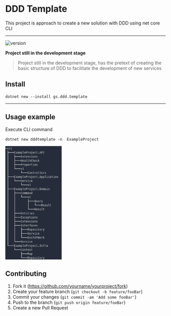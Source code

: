 # DDD Template
This project is approach to create a new solution with DDD using net core CLI 

-----

![version](https://img.shields.io/nuget/vpre/gs.ddd.template?label=version)

**Project still in the development stage**

> Project still in the development stage, has the pretext of creating the basic structure of DDD to facilitate the development of new services

 ## Install
```
dotnet new --install gs.ddd.template 
```

----
## Usage example

Execute CLI command

```
dotnet new dddtemplate -n  ExampleProject
```



<img src=".\tree.png" style="zoom:67%;" />

## Contributing

1. Fork it (<https://github.com/yourname/yourproject/fork>)
2. Create your feature branch (`git checkout -b feature/fooBar`)
3. Commit your changes (`git commit -am 'Add some fooBar'`)
4. Push to the branch (`git push origin feature/fooBar`)
5. Create a new Pull Request
